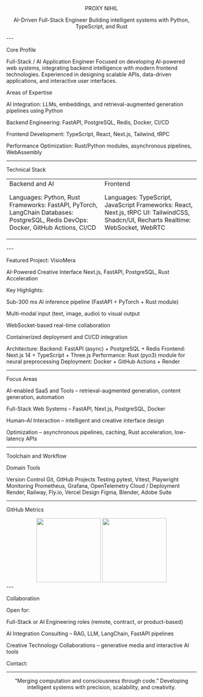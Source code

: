 <div align="center">PROXY NIHIL

AI-Driven Full-Stack Engineer
Building intelligent systems with Python, TypeScript, and Rust

  

</div>
---

Core Profile

Full-Stack / AI Application Engineer
Focused on developing AI-powered web systems, integrating backend intelligence with modern frontend technologies. Experienced in designing scalable APIs, data-driven applications, and interactive user interfaces.

Areas of Expertise

AI Integration: LLMs, embeddings, and retrieval-augmented generation pipelines using Python

Backend Engineering: FastAPI, PostgreSQL, Redis, Docker, CI/CD

Frontend Development: TypeScript, React, Next.js, Tailwind, tRPC

Performance Optimization: Rust/Python modules, asynchronous pipelines, WebAssembly



---

Technical Stack

<table>
<tr>
<td valign="top" width="50%">Backend and AI

Languages: Python, Rust
Frameworks: FastAPI, PyTorch, LangChain
Databases: PostgreSQL, Redis
DevOps: Docker, GitHub Actions, CI/CD

</td>
<td valign="top" width="50%">Frontend

Languages: TypeScript, JavaScript
Frameworks: React, Next.js, tRPC
UI: TailwindCSS, Shadcn/UI, Recharts
Realtime: WebSocket, WebRTC

</td>
</tr>
</table>
---

Featured Project: VisioMera

AI-Powered Creative Interface
Next.js, FastAPI, PostgreSQL, Rust Acceleration

Key Highlights:

Sub-300 ms AI inference pipeline (FastAPI + PyTorch + Rust module)

Multi-modal input (text, image, audio) to visual output

WebSocket-based real-time collaboration

Containerized deployment and CI/CD integration


Architecture:
  Backend: FastAPI (async) + PostgreSQL + Redis
  Frontend: Next.js 14 + TypeScript + Three.js
  Performance: Rust (pyo3) module for neural preprocessing
  Deployment: Docker + GitHub Actions + Render




---

Focus Areas

AI-enabled SaaS and Tools – retrieval-augmented generation, content generation, automation

Full-Stack Web Systems – FastAPI, Next.js, PostgreSQL, Docker

Human–AI Interaction – intelligent and creative interface design

Optimization – asynchronous pipelines, caching, Rust acceleration, low-latency APIs



---

Toolchain and Workflow

Domain	Tools

Version Control	Git, GitHub Projects
Testing	pytest, Vitest, Playwright
Monitoring	Prometheus, Grafana, OpenTelemetry
Cloud / Deployment	Render, Railway, Fly.io, Vercel
Design	Figma, Blender, Adobe Suite



---

GitHub Metrics

<div align="center">
<img height="170em" src="https://github-readme-stats.vercel.app/api?username=NIHILcoder&show_icons=true&theme=tokyonight&hide_border=true&bg_color=0D1117&title_color=a480ff&icon_color=a480ff"/>
<img height="170em" src="https://github-readme-streak-stats.herokuapp.com/?user=NIHILcoder&theme=tokyonight&hide_border=true&background=0D1117&stroke=30363d&ring=a480ff&fire=a480ff&currStreakNum=a480ff"/>
</div>
---

Collaboration

Open for:

Full-Stack or AI Engineering roles (remote, contract, or product-based)

AI Integration Consulting – RAG, LLM, LangChain, FastAPI pipelines

Creative Technology Collaborations – generative media and interactive AI tools


Contact:




---

<div align="center">“Merging computation and consciousness through code.”
Developing intelligent systems with precision, scalability, and creativity.

</div>